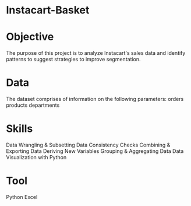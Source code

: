 # Instacart-Basket
# Objective
The purpose of this project is to analyze Instacart's sales data and identify patterns to suggest strategies to improve segmentation.

# Data 
The dataset comprises of information on the following parameters:
orders
products
departments

# Skills
Data Wrangling & Subsetting
Data Consistency Checks
Combining & Exporting Data
Deriving New Variables
Grouping & Aggregating Data
Data Visualization with Python

# Tool
Python
Excel
